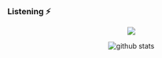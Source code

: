 ### Listening ⚡
<center> 


![](https://komarev.com/ghpvc/?username=phelstab&color=grey)


![github stats](https://github-readme-stats.vercel.app/api?username=phelstab&show_icons=true&theme=dark)
</center>
